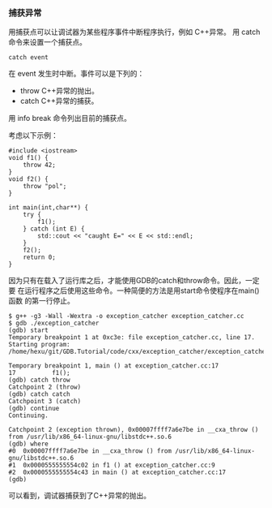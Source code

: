 ### 捕获异常

用捕获点可以让调试器为某些程序事件中断程序执行，例如 C++异常。
用 catch 命令来设置一个捕获点。
```
catch event
```
在 event 发生时中断。事件可以是下列的：
- throw C++异常的抛出。
- catch C++异常的捕获。

用 info break 命令列出目前的捕获点。

考虑以下示例：

```
#include <iostream>
void f1() {
    throw 42;
}
void f2() {
    throw "pol";
}

int main(int,char**) {
    try {
        f1();
    } catch (int E) {
        std::cout << "caught E=" << E << std::endl;
    }
    f2();
    return 0;
}
```

因为只有在载入了运行库之后，才能使用GDB的catch和throw命令。因此，一定要
在运行程序之后使用这些命令。一种简便的方法是用start命令使程序在main()函数
的第一行停止。

```
$ g++ -g3 -Wall -Wextra -o exception_catcher exception_catcher.cc
$ gdb ./exception_catcher
(gdb) start
Temporary breakpoint 1 at 0xc3e: file exception_catcher.cc, line 17.
Starting program: /home/hexu/git/GDB.Tutorial/code/cxx/exception_catcher/exception_catcher

Temporary breakpoint 1, main () at exception_catcher.cc:17
17	        f1();
(gdb) catch throw
Catchpoint 2 (throw)
(gdb) catch catch
Catchpoint 3 (catch)
(gdb) continue
Continuing.

Catchpoint 2 (exception thrown), 0x00007ffff7a6e7be in __cxa_throw () from /usr/lib/x86_64-linux-gnu/libstdc++.so.6
(gdb) where
#0  0x00007ffff7a6e7be in __cxa_throw () from /usr/lib/x86_64-linux-gnu/libstdc++.so.6
#1  0x0000555555554c02 in f1 () at exception_catcher.cc:9
#2  0x0000555555554c43 in main () at exception_catcher.cc:17
(gdb)
```

可以看到，调试器捕获到了C++异常的抛出。

